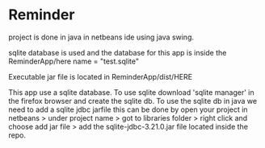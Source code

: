 # Reminder

project is done in java in netbeans ide using java swing.

sqlite database is used and the database for this app is inside the ReminderApp/here name = "test.sqlite"

Executable jar file is located in ReminderApp/dist/HERE

This app use a sqlite database. To use sqlite download 'sqlite manager' in the firefox browser and create the sqlite db.
To use the sqlite db in java we need to add a sqlite jdbc jarfile this can be done by
	open your project in netbeans > under project name > got to libraries folder > right click and choose add jar file > add the sqlite-jdbc-3.21.0.jar file located inside the repo.
	